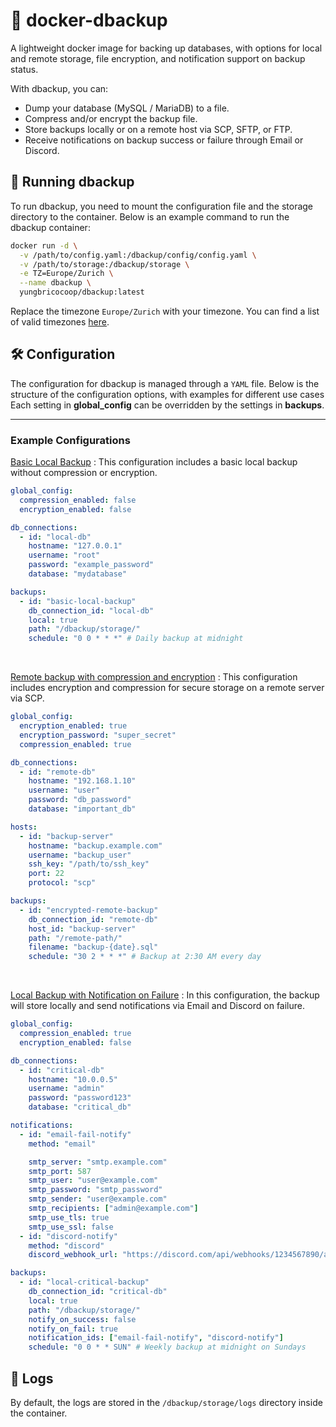 # 🐋 docker-dbackup

A lightweight docker image for backing up databases, with options for local and remote storage, file encryption, and notification support on backup status.

With dbackup, you can:

- Dump your database (MySQL / MariaDB) to a file.
- Compress and/or encrypt the backup file.
- Store backups locally or on a remote host via SCP, SFTP, or FTP.
- Receive notifications on backup success or failure through Email or Discord.

## 🚀 Running dbackup

To run dbackup, you need to mount the configuration file and the storage directory to the container. Below is an example command to run the dbackup container:

```bash
docker run -d \
  -v /path/to/config.yaml:/dbackup/config/config.yaml \
  -v /path/to/storage:/dbackup/storage \
  -e TZ=Europe/Zurich \
  --name dbackup \
  yungbricocoop/dbackup:latest
```

Replace the timezone `Europe/Zurich` with your timezone. You can find a list of valid timezones [here](https://en.wikipedia.org/wiki/List_of_tz_database_time_zones).

## 🛠️ Configuration

The configuration for dbackup is managed through a `YAML` file. Below is the structure of the configuration options, with examples for different use cases Each setting in **global_config** can be overridden by the settings in **backups**.

---

### Example Configurations

[Basic Local Backup](./examples/local_backup.yaml) : This configuration includes a basic local backup without compression or encryption.

```yaml
global_config:
  compression_enabled: false
  encryption_enabled: false

db_connections:
  - id: "local-db"
    hostname: "127.0.0.1"
    username: "root"
    password: "example_password"
    database: "mydatabase"

backups:
  - id: "basic-local-backup"
    db_connection_id: "local-db"
    local: true
    path: "/dbackup/storage/"
    schedule: "0 0 * * *" # Daily backup at midnight
```

</br>

[Remote backup with compression and encryption](./examples/remote_backup.yaml) : This configuration includes encryption and compression for secure storage on a remote server via SCP.

```yaml
global_config:
  encryption_enabled: true
  encryption_password: "super_secret"
  compression_enabled: true

db_connections:
  - id: "remote-db"
    hostname: "192.168.1.10"
    username: "user"
    password: "db_password"
    database: "important_db"

hosts:
  - id: "backup-server"
    hostname: "backup.example.com"
    username: "backup_user"
    ssh_key: "/path/to/ssh_key"
    port: 22
    protocol: "scp"

backups:
  - id: "encrypted-remote-backup"
    db_connection_id: "remote-db"
    host_id: "backup-server"
    path: "/remote-path/"
    filename: "backup-{date}.sql"
    schedule: "30 2 * * *" # Backup at 2:30 AM every day
```

</br>

[Local Backup with Notification on Failure](./examples/local_backup_with_notification.yaml) : In this configuration, the backup will store locally and send notifications via Email and Discord on failure.

```yaml
global_config:
  compression_enabled: true
  encryption_enabled: false

db_connections:
  - id: "critical-db"
    hostname: "10.0.0.5"
    username: "admin"
    password: "password123"
    database: "critical_db"

notifications:
  - id: "email-fail-notify"
    method: "email"

    smtp_server: "smtp.example.com"
    smtp_port: 587
    smtp_user: "user@example.com"
    smtp_password: "smtp_password"
    smtp_sender: "user@example.com"
    smtp_recipients: ["admin@example.com"]
    smtp_use_tls: true
    smtp_use_ssl: false
  - id: "discord-notify"
    method: "discord"
    discord_webhook_url: "https://discord.com/api/webhooks/1234567890/abcdefg"

backups:
  - id: "local-critical-backup"
    db_connection_id: "critical-db"
    local: true
    path: "/dbackup/storage/"
    notify_on_success: false
    notify_on_fail: true
    notification_ids: ["email-fail-notify", "discord-notify"]
    schedule: "0 0 * * SUN" # Weekly backup at midnight on Sundays
```

## 📜 Logs

By default, the logs are stored in the `/dbackup/storage/logs` directory inside the container.
